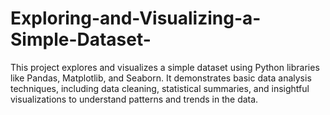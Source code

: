 # Exploring-and-Visualizing-a-Simple-Dataset-
This project explores and visualizes a simple dataset using Python libraries like Pandas, Matplotlib, and Seaborn. It demonstrates basic data analysis techniques, including data cleaning, statistical summaries, and insightful visualizations to understand patterns and trends in the data.
